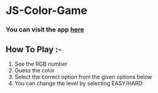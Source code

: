 # JS-Color-Game
### You can visit the app [here](https://shubhampal98.github.io/JS-Color-Game/)
## How To Play :-
1. See the RGB number 
2. Guess the color
3. Select the correct option from the given options below
4. You can change the level by selecting EASY/HARD
